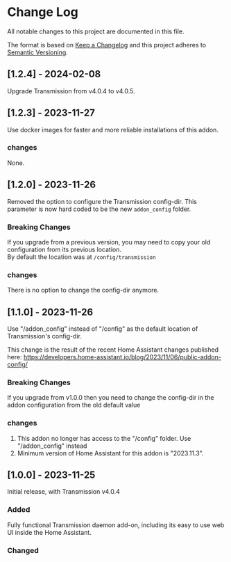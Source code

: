 
# Change Log
All notable changes to this project are documented in this file.
 
The format is based on [Keep a Changelog](http://keepachangelog.com/)
and this project adheres to [Semantic Versioning](http://semver.org/).
 
## [1.2.4] - 2024-02-08
  
Upgrade Transmission from v4.0.4 to v4.0.5.

## [1.2.3] - 2023-11-27
  
Use docker images for faster and more reliable installations of this addon.

### changes
None.


## [1.2.0] - 2023-11-26
  
Removed the option to configure the Transmission config-dir. This parameter is now hard coded to be the new
`addon_config` folder. 

### Breaking Changes
If you upgrade from a previous version, you may need to copy your old configuration from its previous location.  
By default the location was at `/config/transmission`

### changes
There is no option to change the config-dir anymore.


## [1.1.0] - 2023-11-26
  
Use "/addon_config" instead of "/config" as the default location of Transmission's config-dir.

This change is the result of the recent Home Assistant changes published here: https://developers.home-assistant.io/blog/2023/11/06/public-addon-config/

### Breaking Changes
If you upgrade from v1.0.0 then you need to change the config-dir in the addon configuration from the old
default value 

### changes
1. This addon no longer has access to the "/config" folder. Use "/addon_config" instead
2. Minimum version of Home Assistant for this addon is "2023.11.3".

  

## [1.0.0] - 2023-11-25
  
Initial release, with Transmission v4.0.4

### Added
Fully functional Transmission daemon add-on, including its easy to use web UI inside the Home Assistant.

### Changed
  